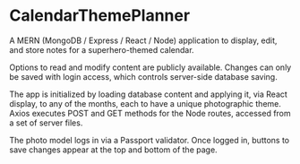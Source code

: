 # CalendarThemePlanner

A MERN (MongoDB / Express / React / Node) application to display, edit, and store notes for a superhero-themed calendar.

Options to read and modify content are publicly available. Changes can only be saved with login access, which controls server-side database saving.

The app is initialized by loading database content and applying it, via React display, to any of the months, each to have a unique photographic theme. Axios executes POST and GET methods for the Node routes, accessed from a set of server files.

The photo model logs in via a Passport validator. Once logged in, buttons to save changes appear at the top and bottom of the page.
